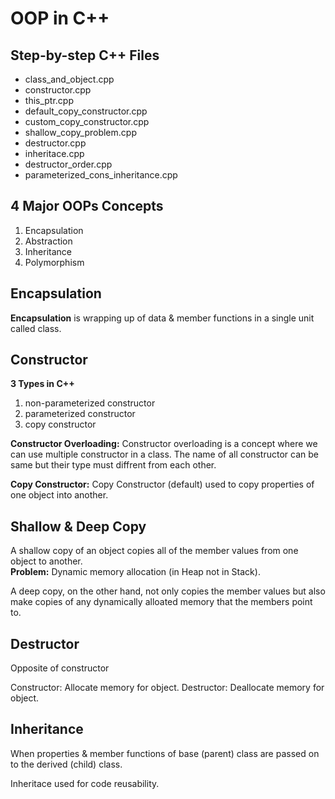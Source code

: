 # OOP in C++

## Step-by-step C++ Files
- class_and_object.cpp
- constructor.cpp
- this_ptr.cpp
- default_copy_constructor.cpp
- custom_copy_constructor.cpp
- shallow_copy_problem.cpp
- destructor.cpp
- inheritace.cpp
- destructor_order.cpp
- parameterized_cons_inheritance.cpp

## 4 Major OOPs Concepts
1. Encapsulation
2. Abstraction
3. Inheritance
4. Polymorphism

## Encapsulation
**Encapsulation** is wrapping up of data & member functions in a single unit called class.

## Constructor
**3 Types in C++**
1. non-parameterized constructor
2. parameterized constructor
3. copy constructor

**Constructor Overloading:**
Constructor overloading is a concept where we can use multiple constructor in a class. The name of all constructor can be same but their type must diffrent from each other.

**Copy Constructor:**
Copy Constructor (default) used to copy properties of one object into another.

## Shallow & Deep Copy
A shallow copy of an object copies all of the member values from one object to another.  
**Problem:** Dynamic memory allocation (in Heap not in Stack).
  
A deep copy, on the other hand, not only copies the member values but also make copies of any dynamically alloated memory that the members point to.

## Destructor
Opposite of constructor
  
Constructor: Allocate memory for object.
Destructor: Deallocate memory for object.

## Inheritance
When properties & member functions of base (parent) class are passed on to the derived (child) class.
  
Inheritace used for code reusability.